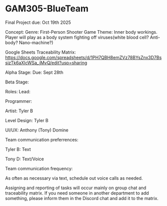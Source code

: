 # GAM305-BlueTeam

Final Project due: Oct 19th 2025

Concept: 
Genre: First-Person Shooter
Game Theme: Inner body workings. Player will play as a body system fighting off viruses(white blood cell? Anti-body? Nano-machine?)

Google Sheets Traceability Matrix: https://docs.google.com/spreadsheets/d/1PH7QBH8emZVz78BYsZnx3D7BssizTk6aXlcWSa_jMvQ/edit?usp=sharing

Alpha Stage:
Due: Sept 28th


Beta Stage:


Roles:
Lead: 

Programmer: 

Artist: Tyler B

Level Design: Tyler B

UI/UX: Anthony (Tony) Domine


Team communication preferrences:

Tyler B: Text

Tony D: Text/Voice

Team communication frequency:

As often as necessary via text, schedule out voice calls as needed.


Assigning and reporting of tasks will occur mainly on group chat and traceability matrix. If you need someone in another department to add something, please inform them in the Discord chat and add it to the matrix.

